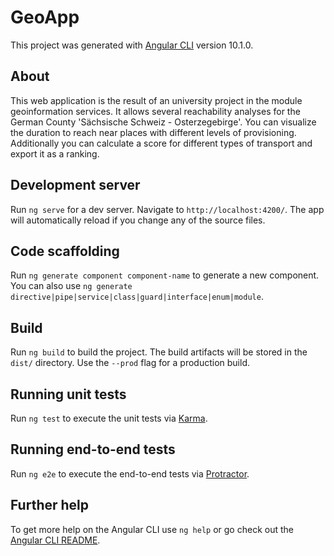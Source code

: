 # GeoApp

This project was generated with [Angular CLI](https://github.com/angular/angular-cli) version 10.1.0.

## About
This web application is the result of an university project in the module geoinformation services. It allows several reachability analyses for the German County 'Sächsische Schweiz - Osterzegebirge'. You can visualize the duration to reach near places with different levels of provisioning. Additionally you can calculate a score for different types of transport and export it as a ranking.

## Development server

Run `ng serve` for a dev server. Navigate to `http://localhost:4200/`. The app will automatically reload if you change any of the source files.

## Code scaffolding

Run `ng generate component component-name` to generate a new component. You can also use `ng generate directive|pipe|service|class|guard|interface|enum|module`.

## Build

Run `ng build` to build the project. The build artifacts will be stored in the `dist/` directory. Use the `--prod` flag for a production build.

## Running unit tests

Run `ng test` to execute the unit tests via [Karma](https://karma-runner.github.io).

## Running end-to-end tests

Run `ng e2e` to execute the end-to-end tests via [Protractor](http://www.protractortest.org/).

## Further help

To get more help on the Angular CLI use `ng help` or go check out the [Angular CLI README](https://github.com/angular/angular-cli/blob/master/README.md).
